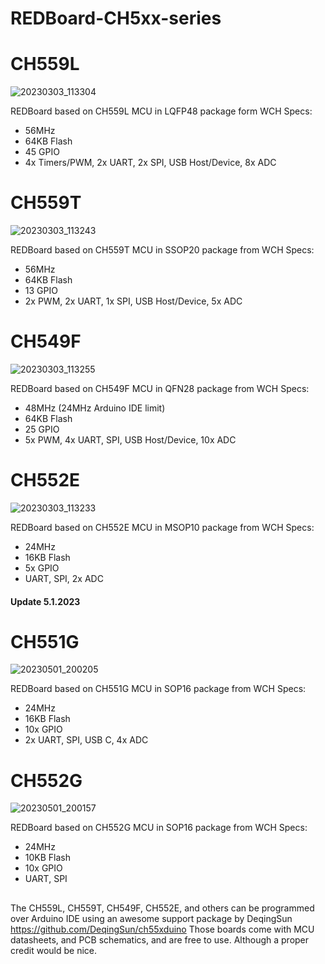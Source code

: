 # REDBoard-CH5xx-series



# CH559L

![20230303_113304](https://user-images.githubusercontent.com/30090189/222705080-29aa9c0c-2780-45e6-804c-ebaf462d1a15.jpg)

REDBoard based on CH559L MCU in LQFP48 package form WCH
Specs:
* 56MHz
* 64KB Flash
* 45 GPIO
* 4x Timers/PWM, 2x UART, 2x SPI, USB Host/Device, 8x ADC



# CH559T

![20230303_113243](https://user-images.githubusercontent.com/30090189/222705980-292ec97c-7e7f-477d-b0c4-ff59f053e874.jpg)

REDBoard based on CH559T MCU in SSOP20 package from WCH
Specs:
* 56MHz
* 64KB Flash
* 13 GPIO
* 2x PWM, 2x UART, 1x SPI, USB Host/Device, 5x ADC



# CH549F

![20230303_113255](https://user-images.githubusercontent.com/30090189/222706691-1208b9ef-7b43-4bbb-9ec6-18641f736dc2.jpg)

REDBoard based on CH549F MCU in QFN28 package from WCH
Specs:
* 48MHz (24MHz Arduino IDE limit)
* 64KB Flash
* 25 GPIO
* 5x PWM, 4x UART, SPI, USB Host/Device, 10x ADC


# CH552E

![20230303_113233](https://user-images.githubusercontent.com/30090189/222707542-3f717bde-7323-4c9c-b397-7fc230738d17.jpg)

REDBoard based on CH552E MCU in MSOP10 package from WCH
Specs:
* 24MHz
* 16KB Flash
* 5x GPIO
* UART, SPI, 2x ADC

#### Update 5.1.2023

# CH551G

![20230501_200205](https://user-images.githubusercontent.com/30090189/235504915-77db5e97-9a9b-417e-8d9f-20f5a11c5af8.jpg)

REDBoard based on CH551G MCU in SOP16 package from WCH
Specs:
* 24MHz
* 16KB Flash
* 10x GPIO
* 2x UART, SPI, USB C, 4x ADC

# CH552G

![20230501_200157](https://user-images.githubusercontent.com/30090189/235506057-35ec0c1c-efb1-4629-9ee0-617a7aa352c7.jpg)

REDBoard based on CH552G MCU in SOP16 package from WCH
Specs:
* 24MHz
* 10KB Flash
* 10x GPIO
* UART, SPI


## 
The CH559L, CH559T, CH549F, CH552E, and others can be programmed over Arduino IDE using an awesome support package by DeqingSun https://github.com/DeqingSun/ch55xduino
Those boards come with MCU datasheets, and PCB schematics, and are free to use. Although a proper credit would be nice.
